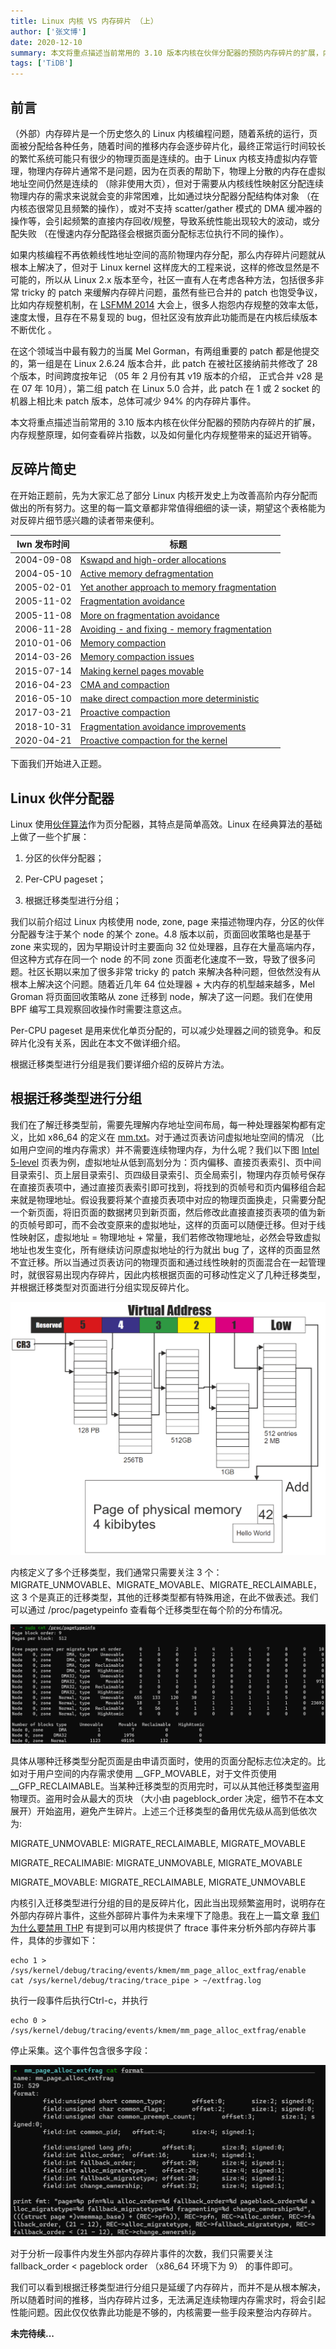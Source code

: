 ```yaml
---
title: Linux 内核 VS 内存碎片 （上）
author: ['张文博']
date: 2020-12-10
summary: 本文将重点描述当前常用的 3.10 版本内核在伙伴分配器的预防内存碎片的扩展，内存规整原理，如何查看碎片指数，以及如何量化内存规整带来的延迟开销等。
tags: ['TiDB']
---
```


## 前言

（外部）内存碎片是一个历史悠久的 Linux 内核编程问题，随着系统的运行，页面被分配给各种任务，随着时间的推移内存会逐步碎片化，最终正常运行时间较长的繁忙系统可能只有很少的物理页面是连续的。由于 Linux 内核支持虚拟内存管理，物理内存碎片通常不是问题，因为在页表的帮助下，物理上分散的内存在虚拟地址空间仍然是连续的 （除非使用大页），但对于需要从内核线性映射区分配连续物理内存的需求来说就会变的非常困难，比如通过块分配器分配结构体对象 （在内核态很常见且频繁的操作），或对不支持 scatter/gather 模式的 DMA 缓冲器的操作等，会引起频繁的直接内存回收/规整，导致系统性能出现较大的波动，或分配失败 （在慢速内存分配路径会根据页面分配标志位执行不同的操作）。

如果内核编程不再依赖线性地址空间的高阶物理内存分配，那么内存碎片问题就从根本上解决了，但对于 Linux kernel 这样庞大的工程来说，这样的修改显然是不可能的，所以从  Linux 2.x 版本至今，社区一直有人在考虑各种方法，包括很多非常 tricky 的 patch 来缓解内存碎片问题，虽然有些已合并的 patch 也饱受争议，比如内存规整机制，在 [LSFMM 2014](https://lwn.net/Articles/591998/) 大会上，很多人抱怨内存规整的效率太低，速度太慢，且存在不易复现的 bug，但社区没有放弃此功能而是在内核后续版本不断优化 。

在这个领域当中最有毅力的当属 Mel Gorman，有两组重要的 patch 都是他提交的，第一组是在 Linux 2.6.24 版本合并，此 patch 在被社区接纳前共修改了 28 个版本，时间跨度按年记 （05 年 2 月份有其 v19 版本的介绍， 正式合并 v28 是在 07 年 10月），第二组 patch 在 Linux 5.0 合并，此 patch 在 1 或 2 socket 的机器上相比未 patch 版本，总体可减少 94% 的内存碎片事件。

本文将重点描述当前常用的 3.10 版本内核在伙伴分配器的预防内存碎片的扩展，内存规整原理，如何查看碎片指数，以及如何量化内存规整带来的延迟开销等。

## 反碎片简史

在开始正题前，先为大家汇总了部分 Linux 内核开发史上为改善高阶内存分配而做出的所有努力。这里的每一篇文章都非常值得细细的读一读，期望这个表格能为对反碎片细节感兴趣的读者带来便利。

|  lwn 发布时间 | 标题  | 
|  ----  | ----  |
|  2004-09-08  | [Kswapd and high-order allocations](https://lwn.net/Articles/101230/)  |
|  2004-05-10  | [Active memory defragmentation](https://lwn.net/Articles/105021/)  |
|  2005-02-01  | [Yet another approach to memory fragmentation](https://lwn.net/Articles/121618/)  |
|  2005-11-02  | [Fragmentation avoidance](https://lwn.net/Articles/158211/)  |
|  2005-11-08  | [More on fragmentation avoidance](https://lwn.net/Articles/159110/)  |
|  2006-11-28  | [Avoiding - and fixing - memory fragmentation](https://lwn.net/Articles/211505/)  |
|  2010-01-06  | [Memory compaction](https://lwn.net/Articles/368869/)  |
|  2014-03-26  | [Memory compaction issues](https://lwn.net/Articles/591998/)  |
|  2015-07-14  | [Making kernel pages movable](https://lwn.net/Articles/650917/)  |
|  2016-04-23  | [CMA and compaction](https://lwn.net/Articles/684611/)  |
|  2016-05-10  | [make direct compaction more deterministic](https://lwn.net/Articles/686801/)  |
|  2017-03-21  | [Proactive compaction](https://lwn.net/Articles/717656/)  |
|  2018-10-31  | [Fragmentation avoidance improvements](https://lwn.net/Articles/770235/)  |
|  2020-04-21  | [Proactive compaction for the kernel](https://lwn.net/Articles/817905/)  |


下面我们开始进入正题。

## Linux 伙伴分配器

Linux 使用[伙伴算法](https://en.wikipedia.org/wiki/Buddy_memory_allocation)作为页分配器，其特点是简单高效。Linux 在经典算法的基础上做了一些个扩展：

1. 分区的伙伴分配器；

2. Per-CPU pageset；

3. 根据迁移类型进行分组；

我们以前介绍过 Linux 内核使用 node, zone, page 来描述物理内存，分区的伙伴分配器专注于某个 node 的某个 zone。4.8 版本以前，页面回收策略也是基于 zone 来实现的，因为早期设计时主要面向 32 位处理器，且存在大量高端内存，但这种方式存在同一个 node 的不同 zone 页面老化速度不一致，导致了很多问题。社区长期以来加了很多非常 tricky 的 patch 来解决各种问题，但依然没有从根本上解决这个问题。随着近几年 64 位处理器 + 大内存的机型越来越多，Mel Groman 将页面回收策略从 zone 迁移到 node，解决了这一问题。我们在使用 BPF 编写工具观察回收操作时需要注意这点。

Per-CPU pageset 是用来优化单页分配的，可以减少处理器之间的锁竞争。和反碎片化没有关系，因此在本文不做详细介绍。

根据迁移类型进行分组是我们要详细介绍的反碎片方法。

## 根据迁移类型进行分组

我们在了解迁移类型前，需要先理解内存地址空间布局，每一种处理器架构都有定义，比如 x86_64 的定义在 [mm.txt](https://www.kernel.org/doc/Documentation/x86/x86_64/mm.txt)。对于通过页表访问虚拟地址空间的情况 （比如用户空间的堆内存需求）并不需要连续物理内存，为什么呢？我们以下图 [Intel 5-level](https://en.wikipedia.org/wiki/Intel_5-level_paging) 页表为例，虚拟地址从低到高划分为：页内偏移、直接页表索引、页中间目录索引、页上层目录索引、页四级目录索引、页全局索引，物理内存页帧号保存在直接页表项中，通过直接页表索引即可找到，将找到的页帧号和页内偏移组合起来就是物理地址。假设我要将某个直接页表项中对应的物理页面换走，只需要分配一个新页面，将旧页面的数据拷贝到新页面，然后修改此直接直接页表项的值为新的页帧号即可，而不会改变原来的虚拟地址，这样的页面可以随便迁移。但对于线性映射区，虚拟地址 = 物理地址 + 常量，我们若修改物理地址，必然会导致虚拟地址也发生变化，所有继续访问原虚拟地址的行为就出 bug 了，这样的页面显然不宜迁移。所以当通过页表访问的物理页面和通过线性映射的页面混合在一起管理时，就很容易出现内存碎片，因此内核根据页面的可移动性定义了几种迁移类型，并根据迁移类型对页面进行分组实现反碎片化。

![1-virtualaddress](media/linux-kernel-vs-memory-fragmentation-1/1-virtualaddress.png)

内核定义了多个迁移类型，我们通常只需要关注 3 个：MIGRATE_UNMOVABLE、MIGRATE_MOVABLE、MIGRATE_RECLAIMABLE，这 3 个是真正的迁移类型，其他的迁移类型都有特殊用途，在此不做表述。我们可以通过 /proc/pagetypeinfo 查看每个迁移类型在每个阶的分布情况。

![2-sudo](media/linux-kernel-vs-memory-fragmentation-1/2-sudo.png)

具体从哪种迁移类型分配页面是由申请页面时，使用的页面分配标志位决定的。比如对于用户空间的内存需求使用 __GFP_MOVABLE，对于文件页使用 __GFP_RECLAIMABLE。当某种迁移类型的页用完时，可以从其他迁移类型盗用物理页。盗用时会从最大的页块 （大小由 pageblock_order 决定，细节不在本文展开）开始盗用，避免产生碎片。上述三个迁移类型的备用优先级从高到低依次为:

MIGRATE_UNMOVABLE:        MIGRATE_RECLAIMABLE, MIGRATE_MOVABLE 

MIGRATE_RECALIMABlE:      MIGRATE_UNMOVABLE, MIGRATE_MOVABLE 

MIGRATE_MOVABLE:             MIGRATE_RECLAIMABLE, MIGRATE_UNMOVABLE

内核引入迁移类型进行分组的目的是反碎片化，因此当出现频繁盗用时，说明存在外部内存碎片事件，这些外部碎片事件为未来埋下了隐患。我在上一篇文章 [我们为什么要禁用 THP](https://pingcap.com/blog-cn/why-should-we-disable-thp/) 有提到可以用内核提供了 ftrace 事件来分析外部内存碎片事件，具体的步骤如下：

```
echo 1 > /sys/kernel/debug/tracing/events/kmem/mm_page_alloc_extfrag/enable              
cat /sys/kernel/debug/tracing/trace_pipe > ~/extfrag.log
```

执行一段事件后执行Ctrl-c，并执行

```
echo 0 > /sys/kernel/debug/tracing/events/kmem/mm_page_alloc_extfrag/enable
```

停止采集。这个事件包含很多字段：

![3-mmpage](media/linux-kernel-vs-memory-fragmentation-1/3-mmpage.png)

对于分析一段事件内发生外部内存碎片事件的次数，我们只需要关注 fallback_order < pageblock order （x86_64 环境下为 9） 的事件即可。

我们可以看到根据迁移类型进行分组只是延缓了内存碎片，而并不是从根本解决，所以随着时间的推移，当内存碎片过多，无法满足连续物理内存需求时，将会引起性能问题。因此仅仅依靠此功能是不够的，内核需要一些手段来整治内存碎片。

**未完待续...** 


